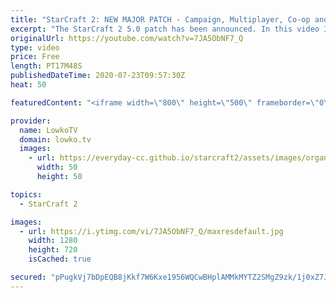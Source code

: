 ```yaml
---
title: "StarCraft 2: NEW MAJOR PATCH - Campaign, Multiplayer, Co-op and Editor Changes!"
excerpt: "The StarCraft 2 5.0 patch has been announced. In this video I go over the changes and improvements they are planning to make to the campaign, multiplayer, co-op and editor in SC2.   Blog posts: https://news.blizzard.com/en-us/starcraft2/23482888/starcraft-ii-5-0-ptr-patch-notes https://news.blizzard.com/en-us/starcraft2/23471116/starcraft-ii-4-13-0-ptr-patch-notes"
originalUrl: https://youtube.com/watch?v=7JA5ObNF7_Q
type: video
price: Free
length: PT17M48S
publishedDateTime: 2020-07-23T09:57:30Z
heat: 50

featuredContent: "<iframe width=\"800\" height=\"500\" frameborder=\"0\" src=\"https://www.youtube.com/embed/7JA5ObNF7_Q\" allow=\"accelerometer; autoplay; encrypted-media; gyroscope; picture-in-picture\" allowfullscreen></iframe>"

provider:
  name: LowkoTV
  domain: lowko.tv
  images:
    - url: https://everyday-cc.github.io/starcraft2/assets/images/organizations/lowko.tv-50x50.jpg
      width: 50
      height: 50

topics:
  - StarCraft 2

images:
  - url: https://i.ytimg.com/vi/7JA5ObNF7_Q/maxresdefault.jpg
    width: 1280
    height: 720
    isCached: true

secured: "pPugkVj7bDpEQB8jKkf7W6Kxe1956WQCwBHplAMMkMYTZ2SMgZ9zk/1j0xZ7JHDkCpzKZJeGw0JaK3HV4AGYkeFITVJYoOnPOserCWYcaz6EZS9lq1DpC6z48xD/Ga44LjhqxTWDToAXz0eF0hXE9mf5mhoTDu85n3Yk/14WIO6PYL1x2XcXvD2MrCUUiCMMBA7xUQHt7E6T46z22hBuW2GItF/2oskT3P1GKk5WrUtcT1MG6G11k+G637qvm6NUpHy8jqM4QrSLjo0oWrhIp49AxHDFjjqjOhG1kE/373hccFmaWxR0U3mj6EHHvwCPEuqgiXOqnM6EKjdbGl59R9hZznEtiIDzCJEub7HudEeZZLDlOzj5csZ8WBmKi8bDx+ePYsQCLSbp1GrW5u2TeItJwsu5eEFKpDEjr4b7CBNCHMmj2dC4n4i/9VwNcJ3T;VrjJdlPhssiIbaUl92exDw=="
---
```


